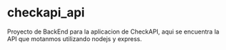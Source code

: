 # checkapi_api
Proyecto de BackEnd para la aplicacion de CheckAPI, aqui se encuentra la API que motanmos utilizando nodejs y express.
